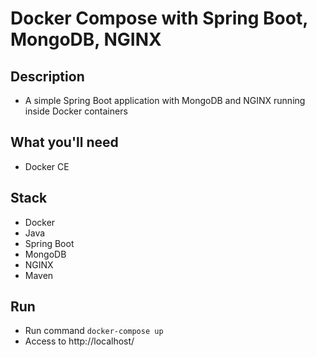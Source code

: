 # Docker Compose with Spring Boot, MongoDB, NGINX

## Description
- A simple Spring Boot application  with MongoDB and NGINX running inside Docker containers 

## What you'll need
- Docker CE

## Stack
- Docker
- Java
- Spring Boot
- MongoDB
- NGINX
- Maven

## Run
- Run command `docker-compose up`
- Access to http://localhost/
